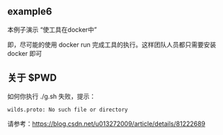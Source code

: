 ## example6

本例子演示 “使工具在docker中”

即，尽可能的使用 docker run 完成工具的执行。这样团队人员都只需要安装 docker 即可


## 关于 $PWD

如何你执行 ./g.sh 失败，提示：

```shell
wilds.proto: No such file or directory
```

请参考：https://blog.csdn.net/u013272009/article/details/81222689
